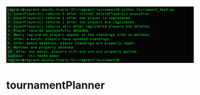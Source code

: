 ![alt text](https://github.com/andrewtdunn/tournamentPlanner/blob/master/passedTest.png "screenshot")

# tournamentPlanner


